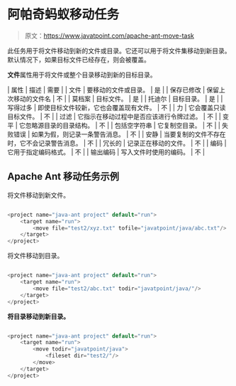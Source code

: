 # 阿帕奇蚂蚁移动任务

> 原文：<https://www.javatpoint.com/apache-ant-move-task>

此任务用于将文件移动到新的文件或目录。它还可以用于将文件集移动到新目录。默认情况下，如果目标文件已经存在，则会被覆盖。

**文件**属性用于将文件或整个目录移动到新的目标目录。

| 属性 | 描述 | 需要 |
| 文件 | 要移动的文件或目录。 | 是 |
| 保存已修改 | 保留上次移动的文件名 | 不 |
| 莫档案 | 目标文件。 | 是 |
| 托迪尔 | 目标目录。 | 是 |
| 写得过多 | 即使目标文件较新，它也会覆盖现有文件。 | 不 |
| 力 | 它会覆盖只读目标文件。 | 不 |
| 过滤 | 它指示在移动过程中是否应该进行令牌过滤。 | 不 |
| 变平 | 它忽略源目录的目录结构。 | 不 |
| 包括空字符串 | 它复制空目录。 | 不 |
| 失败错误 | 如果为假，则记录一条警告消息。 | 不 |
| 安静 | 当要复制的文件不存在时，它不会记录警告消息。 | 不 |
| 冗长的 | 记录正在移动的文件。 | 不 |
| 编码 | 它用于指定编码格式。 | 不 |
| 输出编码 | 写入文件时使用的编码。 | 不 |

## Apache Ant 移动任务示例

将文件移动到新文件。

```java

<project name="java-ant project" default="run">	
	<target name="run">
		<move file="test2/xyz.txt" tofile="javatpoint/java/abc.txt"/>
	</target>
</project>

```

将文件移动到目录。

```java

<project name="java-ant project" default="run">	
	<target name="run">
		<move file="test2/abc.txt" todir="javatpoint/java/"/>
	</target>
</project>

```

**将目录移动到新目录。**

```java

<project name="java-ant project" default="run">	
	<target name="run">
		<move todir="javatpoint/java">
  			<fileset dir="test2/"/>
		</move>
	</target>
</project>

```